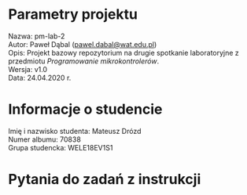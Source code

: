 # Parametry projektu

Nazwa: pm-lab-2  
Autor: Paweł Dąbal (pawel.dabal@wat.edu.pl)  
Opis: Projekt bazowy repozytorium na drugie spotkanie laboratoryjne z przedmiotu _Programowanie mikrokontrolerów_.  
Wersja: v1.0  
Data: 24.04.2020 r.

# Informacje o studencie

Imię i nazwisko studenta: Mateusz Drózd  
Numer albumu: 70838  
Grupa studencka: WELE18EV1S1

# Pytania do zadań z instrukcji


